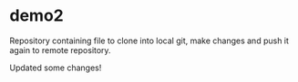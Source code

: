 # demo2
Repository containing file to clone into local git, make changes and push it again to remote repository.

Updated some changes!

